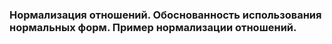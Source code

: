 ### Нормализация отношений. Обоснованность использования нормальных форм. Пример нормализации отношений.
